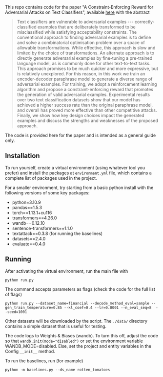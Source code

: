 

This repo contains code for the paper "A Constraint-Enforcing Reward for Adversarial Attacks on Text Classifiers", available [here](https://arxiv.org/abs/2405.11904) with the abstract

> Text classifiers are vulnerable to adversarial examples --- correctly-classified examples that are deliberately transformed to be misclassified while satisfying acceptability constraints. The conventional approach to finding adversarial examples is to define and solve a combinatorial optimisation problem over a space of allowable transformations. While effective, this approach is slow and limited by the choice of transformations. An alternate approach is to directly generate adversarial examples by fine-tuning a pre-trained language model, as is commonly done for other text-to-text tasks. This approach promises to be much quicker and more expressive, but is relatively unexplored. For this reason, in this work we train an encoder-decoder paraphrase model to generate a diverse range of adversarial examples. For training, we adopt a reinforcement learning algorithm and propose a constraint-enforcing reward that promotes the generation of valid adversarial examples. Experimental results over two text classification datasets show that our model has achieved a higher success rate than the original paraphrase model, and overall has proved more effective than other competitive attacks. Finally, we show how key design choices impact the generated examples and discuss the strengths and weaknesses of the proposed approach.

The code is provided here for the paper and is intended as a general guide only. 

## Installation 

To run yourself, create a virtual environment (using whatever tool you prefer) and install the packages at `environment.yml` file, which contains a complete list of packages used in the project. 

For a smaller environment, try starting from a basic python install with the following versions of some key packages:
* python=3.10.9
* pandas==1.5.3
* torch==1.13.1+cu116
* transformers==4.26.0
* wandb==0.12.10
* sentence-transformers==1.1.0
* textattack==0.3.8  (for running the baselines)
* datasets==2.4.0
* evaluate==0.4.0



## Running 
After activating the virtual environment, run the main file with

```
python run.py
```

The command accepts parameters as flags (check the code for the full list of flags)

```
python run.py --dataset_name=financial --decode_method_eval=sample --gen_train_temperature=0.85 --kl_coef=0.4 --lr=0.0001 --n_eval_seq=8  --seed=1001
```

Other datasets will be downloaded by the script.  The `./data/` directory contains a simple dataset that is useful for testing. 

The code logs to Weights & Biases (wandb). To turn this off, adjust the code so that `wandb.init(mode="disabled")` or set the environment variable WANDB_MODE=disabled. Else, set the project and entity variables in the Config `__init__` method. 

To run the baselines, run (for example)
```
python -m baselines.py --ds_name rotten_tomatoes 
```

